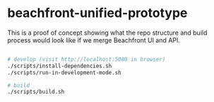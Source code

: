 # beachfront-unified-prototype

This is a proof of concept showing what the repo structure and build process would look like if we merge Beachfront UI and API.

```bash

# develop (visit http://localhost:5000 in browser)
./scripts/install-dependencies.sh
./scripts/run-in-development-mode.sh

# build
./scripts/build.sh
```
